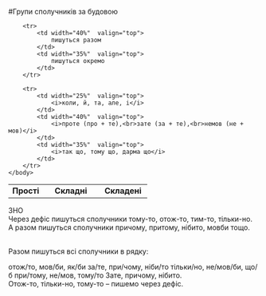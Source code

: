 #Групи сполучникiв за будовою


<table style="width: 85%;" align="center">
    <body>
        <tr>  
            <td rowspan="2" width="25%" align="center" valign="top">
                <b>Простi</b>
            </td>  
            <td width="40%" align="center" valign="top">
                <b>Складнi</b>
            </td>  
            <td width="35%" align="center" valign="top">
                <b>Складенi</b>
            </td>                    
        </tr>

        <tr>   
            <td width="40%"  valign="top">
                пишуться разом
            </td>  
            <td width="35%"  valign="top">
                пишуться окремо
            </td>                    
        </tr>

        <tr>  
            <td width="25%"  valign="top">
                <i>коли, й, та, але, i</i>
            </td>  
            <td width="40%"  valign="top">
                <i>проте (про + те),<br>зате (за + те),<br>немов (не + мов)</i>
            </td>  
            <td width="35%"  valign="top">
                <i>так що, тому що, дарма що</i>
            </td>                    
        </tr>
    </body>
</table>


<div class="add-wrap">
<span class="add">ЗНО</span>
<div class="add-text">
Через дефiс пишуться сполучники <span class="p1">тому-то</span>, <span class="p1">отож-то</span>, <span class="p1">тим-то</span>, <span class="p1">тiльки-но</span>.<br>
А разом пишуться сполучники <span class="p1">причому</span>, <span class="p1">притому</span>, <span class="p1">нiбито</span>, <span class="p1">мовби</span> тощо.
</div>


<br>
<quiz> 
    <question>
       <p>Разом пишуться всі сполучники в рядку:</p>
           <answer> отож/то, мов/би, як/би</answer>
           <answer correct> за/те, при/чому, ніби/то</answer>
           <answer> тільки/но, не/мов/би, що/б</answer>
           <answer> при/тому, не/мов, тому/то</answer>
      <explanation>
Зате, причому, нібито.<br>
Отож-то, тільки-но, тому-то – пишемо через дефіс.</explanation>
    </question>
</quiz> 
